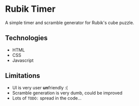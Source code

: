 # Rubik Timer

A simple timer and scramble generator for Rubik's cube puzzle.

## Technologies

- HTML
- CSS
- Javascript

## Limitations

- UI is very user **un**friendly :(
- Scramble generation is very dumb, could be improved
- Lots of `TODO:` spread in the code...